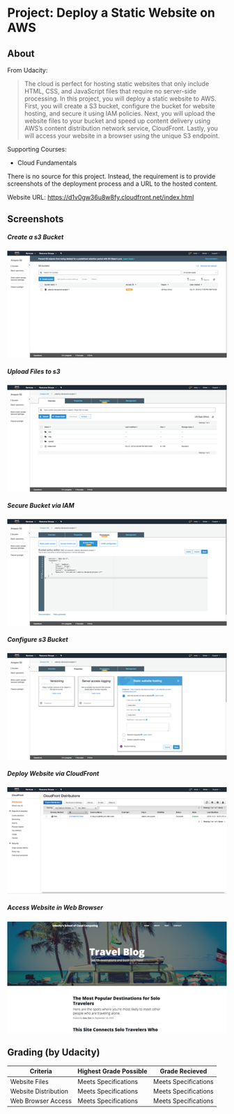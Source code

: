 Project: Deploy a Static Website on AWS
=======================================

About
-----
From Udacity:
> The cloud is perfect for hosting static websites that only include HTML, CSS, and JavaScript files that require no server-side processing. In this project, you will deploy a static website to AWS. First, you will create a S3 bucket, configure the bucket for website hosting, and secure it using IAM policies. Next, you will upload the website files to your bucket and speed up content delivery using AWS’s content distribution network service, CloudFront. Lastly, you will access your website in a browser using the unique S3 endpoint.

Supporting Courses:

 * Cloud Fundamentals

There is no source for this project. Instead, the requirement is to provide screenshots of the deployment process and a URL to the hosted content.

Website URL: https://d1v0gw36u8w8fy.cloudfront.net/index.html

Screenshots
-----------

##### Create a s3 Bucket
![created s3 bucket](screenshots/create_s3_bucket.png?raw=true "Create a s3 Bucket")

##### Upload Files to s3
![uploaded s3 files](screenshots/upload_files_to_s3.png?raw=true "Upload Files to s3")

##### Secure Bucket via IAM
![secured s3 files](screenshots/secure_bucket.png?raw=true "Secure Bucket via IAM")

##### Configure s3 Bucket
![configured s3 bucket](screenshots/configure_bucket.png?raw=true "Configure s3 Bucket")

##### Deploy Website via CloudFront
![deployed website](screenshots/deploy_website.png?raw=true "Deploy Website via CloudFront")

##### Access Website in Web Browser
![accessed website in browser](screenshots/travel_blog.png?raw=true "Access Website in Web Browser")

Grading (by Udacity)
--------------------

Criteria                              |Highest Grade Possible  |Grade Recieved
--------------------------------------|------------------------|--------------------
Website Files                         |Meets Specifications    |Meets Specifications
Website Distribution                  |Meets Specifications    |Meets Specifications
Web Browser Access                    |Meets Specifications    |Meets Specifications
